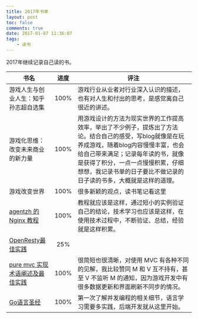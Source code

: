 ```yaml
---
title: 2017年书单
layout: post
toc: false
comments: true
date: 2017-01-07 11:36:07
tags:
    - 读书
---
```


2017年继续记录自己读的书。

书名 | 进度 | 评注
----|:-----:|-----
游戏人生与创业人生：知乎孙志超自选集 | 100% | 游戏行业从业者对行业深入认识的描述，也有对人生和付出的思考，是感觉离自己很近的讲述。
游戏化思维：改变未来商业的新力量 | 100% | 用游戏设计的方法为现实世界的工作提高效率，举出了不少例子，提炼出了方法论。结合自己的感受，写blog就像是在玩养成游戏，随着blog内容慢慢丰富，也会给自己带来满足；记录每年读的书，就像是获得了积分，一点一点慢慢积累，仔细想想，我记录书单的日子要比不做记录的日子读的书多，大概就是这样的道理。
游戏改变世界 | 100% | 很多新颖的观点，读书笔记看这里
[agentzh 的 Nginx 教程](https://openresty.org/download/agentzh-nginx-tutorials-zhcn.html) | 100% | 教程就应该是这样，通过短小的实例验证自己的结论，技术学习也应该是这样，在使用技术过程中，不断验证、总结，经验就是这样积累。
[OpenResty最佳实践](https://www.gitbook.com/book/moonbingbing/openresty-best-practices/details) | 25% |
[pure mvc 实现术语阐述及最佳实践](http://puremvc.org/docs/PureMVC_IIBP_Chinese.pdf) | 100% | 很简短也很清晰，对使用 MVC 有各种不同的见解，我比较赞同 M 和 V 互不持有，甚至 V 不监听 M 的通知，因为游戏开发中有很多数据更新和界面刷新不同步的情况。
[Go语言圣经](http://gopl-zh.b0.upaiyun.com) | 100% | 第一次了解并发编程的相关细节，语言学习需要多实践，后端开发就从这里开始。
